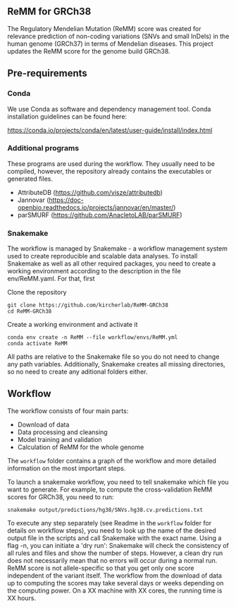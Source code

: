 ## ReMM for GRCh38

The Regulatory Mendelian Mutation (ReMM) score was created for relevance prediction of non-coding variations (SNVs and small InDels) in the human genome (GRCh37) in terms of Mendelian diseases. This project updates the ReMM score for the genome build GRCh38.

## Pre-requirements

### Conda
We use Conda as software and dependency management tool. Conda installation guidelines can be found here:

https://conda.io/projects/conda/en/latest/user-guide/install/index.html

### Additional programs
These programs are used during the workflow. They usually need to be compiled, however, the repository already contains the executables or generated files.

- AttributeDB (https://github.com/visze/attributedb)
- Jannovar (https://doc-openbio.readthedocs.io/projects/jannovar/en/master/)
- parSMURF (https://github.com/AnacletoLAB/parSMURF)

### Snakemake

The workflow is managed by Snakemake - a workflow management system used to create reproducible and scalable data analyses. To install Snakemake as well as all other required packages, you need to create a working environment according to the description in the file env/ReMM.yaml. For that, first

Clone the repository
```
git clone https://github.com/kircherlab/ReMM-GRCh38
cd ReMM-GRCh38

```

Create a working environment and activate it

```
conda env create -n ReMM --file workflow/envs/ReMM.yml
conda activate ReMM
```

All paths are relative to the Snakemake file so you do not need to change any path variables. Additionally, Snakemake creates all missing directories, so no need to create any aditional folders either.

## Workflow

The workflow consists of four main parts:

- Download of data
- Data processing and cleansing
- Model training and validation
- Calculation of ReMM for the whole genome 

The `workflow` folder contains a graph of the workflow and more detailed information on the most important steps.

To launch a snakemake workflow, you need to tell snakemake which file you want to generate. For example, to compute the cross-validation ReMM scores for GRCh38, you need to run:

```
snakemake output/predictions/hg38/SNVs.hg38.cv.predictions.txt
```

To execute any step separately (see Readme in the `workflow` folder for details on workflow steps), you need to look up the name of the desired output file in the scripts and call Snakemake with the exact name. Using a flag -n, you can initiate a 'dry run': Snakemake will check the consistency of all rules and files and show the number of steps. However, a clean dry run does not necessarily mean that no errors will occur during a normal run. ReMM score is not allele-specific so that you get only one score independent of the variant itself. The workflow from the download of data up to computing the scores may take several days or weeks depending on the computing power. On a XX machine with XX cores, the running time is XX hours.

